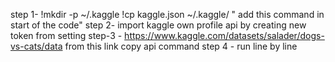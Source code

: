 step 1-  !mkdir -p  ~/.kaggle
         !cp kaggle.json ~/.kaggle/        " add this command in start of the code"
step 2- import kaggle own profile api by creating new token from setting
step-3 - https://www.kaggle.com/datasets/salader/dogs-vs-cats/data  from this link copy api command
step 4 - run line by line
